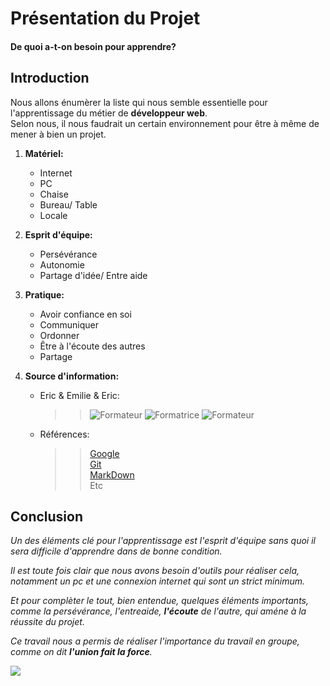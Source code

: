 
# __Présentation du Projet__


#### De quoi a-t-on besoin pour apprendre?


## __Introduction__

Nous allons énumèrer la liste qui nous semble essentielle pour l'apprentissage du métier de **développeur web**. <br/>
Selon nous, il nous faudrait un certain environnement pour être à même de mener à bien un projet.

1. __Matériel:__
		
	* Internet
	* PC
	* Chaise
	* Bureau/ Table
	* Locale

2. __Esprit d'équipe:__

	* Persévérance
	* Autonomie
	* Partage d'idée/ Entre aide
	
3. __Pratique:__

	* Avoir confiance en soi
	* Communiquer
	* Ordonner
	* Être à l'écoute des autres
	* Partage


4. __Source d'information:__

	* Eric & Emilie & Eric: <br/>
		>> ![Formateur](https://github.com/nadiabena/Exercice/blob/master/nad.png) 
		>> ![Formatrice](https://github.com/nadiabena/Exercice/blob/master/emilie.png) 
		>> ![Formateur](https://github.com/nadiabena/Exercice/blob/master/jaja.png) <br/>
	* Références: <br/>
		>> [Google](https://www.google.be) <br/>
		>> [Git](https://github.com/) <br/>
		>> [MarkDown](https://guides.github.com/pdfs/markdown-cheatsheet-online.pdf) <br/>
		>> Etc <br/>		
		
## __Conclusion__

_Un des éléments clé pour l'apprentissage est l'esprit d'équipe sans quoi il sera difficile d'apprendre dans de bonne condition._

*Il est toute fois clair que nous avons besoin d'outils pour réaliser cela, notamment un pc et une connexion internet qui sont un strict minimum.*

_Et pour complèter le tout, bien entendue, quelques éléments importants, comme la persévérance, l'entreaide, **l'écoute** de l'autre, qui améne à la réussite du projet._

*Ce travail nous a permis de réaliser l'importance du travail en groupe, comme on dit __***l'union fait la force***__.* 


![](http://images.forum-auto.com/mesimages/659979/adiieu.gif)




